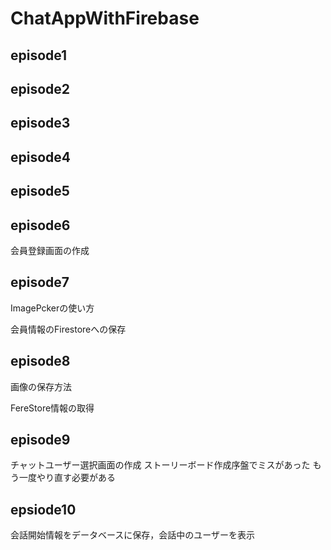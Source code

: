 # ChatAppWithFirebase
## episode1
## episode2
## episode3
## episode4
## episode5

## episode6
会員登録画面の作成

## episode7
ImagePckerの使い方

会員情報のFirestoreへの保存

## episode8
画像の保存方法

FereStore情報の取得

## episode9
チャットユーザー選択画面の作成
ストーリーボード作成序盤でミスがあった
もう一度やり直す必要がある

## epsiode10
会話開始情報をデータベースに保存，会話中のユーザーを表示
